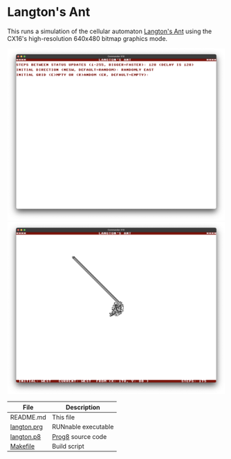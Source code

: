 # Langton's Ant

This runs a simulation of the cellular automaton [Langton's
Ant](https://en.wikipedia.org/wiki/Langton's_Ant) using the CX16's
high-resolution 640x480 bitmap graphics mode. 


![configuration](screenshot-config.png)
![running](screenshot-ant.png)

|File |Description|
|--------|-----------|
| README.md  | This file |
| [langton.prg](langton.prg) | RUNnable executable |
| [langton.p8](langton.p8)  | [Prog8](https://prog8.readthedocs.io) source code
| [Makefile](Makefile)   | Build script
